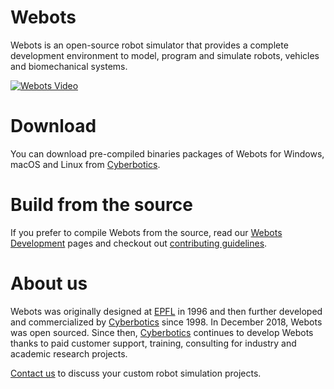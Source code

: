 # Webots

Webots is an open-source robot simulator that provides a complete development environment to model, program and simulate robots, vehicles and biomechanical systems.

[![Webots Video](https://user-images.githubusercontent.com/2461619/48144210-be528280-e2b0-11e8-9b7d-432db17522bb.PNG)](https://www.youtube.com/watch?v=pZC9YcRsKPI)

# Download

You can download pre-compiled binaries packages of Webots for Windows, macOS and Linux from [Cyberbotics](https://cyberbotics.com).

# Build from the source

If you prefer to compile Webots from the source, read our [Webots Development](https://github.com/omichel/webots/wiki/Webots-Development) pages and checkout out [contributing guidelines](CONTRIBUTING.md).

# About us

Webots was originally designed at [EPFL](https://epfl.ch) in 1996 and then further developed and commercialized by [Cyberbotics](https://cyberbotics.com) since 1998. In December 2018, Webots was open sourced. Since then, [Cyberbotics](https://cyberbotics.com) continues to develop Webots thanks to paid customer support, training, consulting for industry and academic research projects.

[Contact us](mailto:info@cyberbotics.com) to discuss your custom robot simulation projects.
